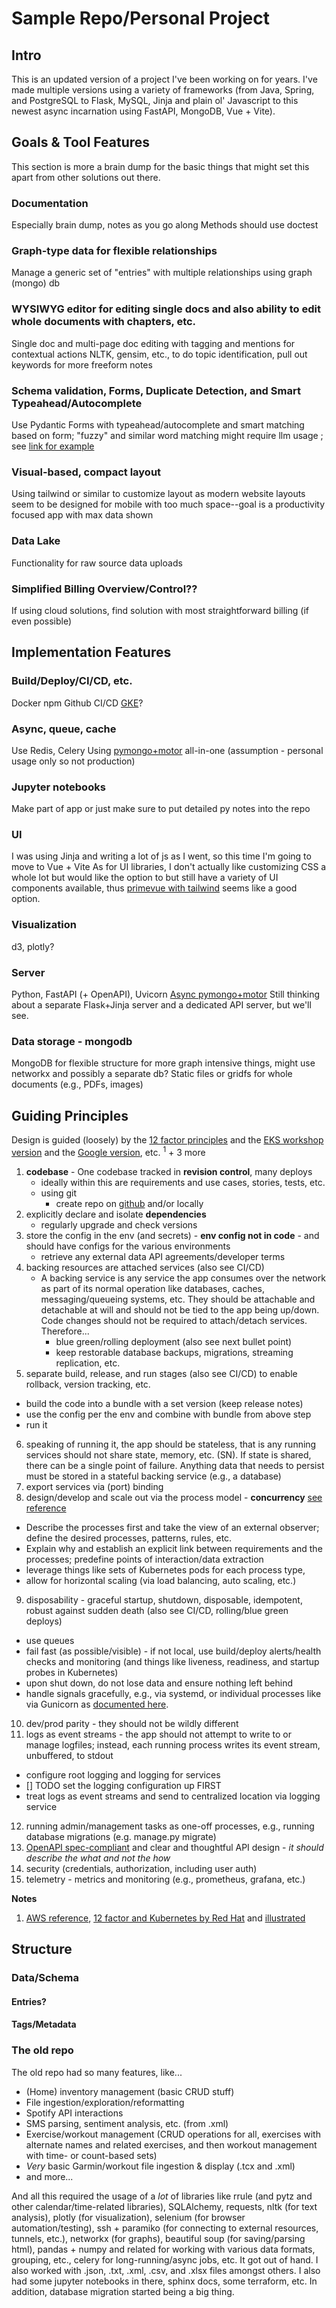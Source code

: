 # Sample Repo/Personal Project

## Intro
This is an updated version of a project I've been working on for years. I've made multiple versions using a variety of frameworks (from Java, Spring, and PostgreSQL to Flask, MySQL, Jinja and plain ol' Javascript to this newest async incarnation using FastAPI, MongoDB, Vue + Vite).

## Goals & Tool Features
This section is more a brain dump for the basic things that might set this apart from other solutions out there.

### Documentation
Especially brain dump, notes as you go along
Methods should use doctest

### Graph-type data for flexible relationships
Manage a generic set of "entries" with multiple relationships using graph (mongo) db

### WYSIWYG editor for editing single docs and also ability to edit whole documents with chapters, etc.
Single doc and multi-page doc editing with tagging and mentions for contextual actions
NLTK, gensim, etc., to do topic identification, pull out keywords for more freeform notes

### Schema validation, Forms, Duplicate Detection, and Smart Typeahead/Autocomplete
Use Pydantic
Forms with typeahead/autocomplete and smart matching based on form; "fuzzy" and similar word matching might require llm usage ; 
see [link for example](https://www.mongodb.com/developer/products/atlas/building-generative-ai-applications-vector-search-open-source-models/)

### Visual-based, compact layout
Using tailwind or similar to customize layout as modern website layouts seem to be designed for mobile with too much space--goal is a productivity focused app with max data shown

### Data Lake
Functionality for raw source data uploads

### Simplified Billing Overview/Control??
If using cloud solutions, find solution with most straightforward billing (if even possible)

## Implementation Features
### Build/Deploy/CI/CD, etc.
Docker
npm
Github CI/CD
[GKE](https://console.cloud.google.com/kubernetes)?

### Async, queue, cache
Use Redis, Celery
Using [pymongo+motor](https://www.mongodb.com/docs/languages/python/pymongo-driver/current/pymongo-to-async-guide/) all-in-one (assumption - personal usage only so not production) 

### Jupyter notebooks
Make part of app or just make sure to put detailed py notes into the repo

### UI
I was using Jinja and writing a lot of js as I went, so this time I'm going to move to Vue + Vite
As for UI libraries, I don't actually like customizing CSS a whole lot but would like the option to but still have a variety of UI components available, thus [primevue with tailwind](https://tailwind.primevue.org/b) seems like a good option.

### Visualization
d3, plotly?

### Server
Python, FastAPI (+ OpenAPI), Uvicorn
[Async pymongo+motor](https://www.mongodb.com/docs/languages/python/pymongo-driver/current/connect/mongoclient/)
Still thinking about a separate Flask+Jinja server and a dedicated API server, but we'll see.

### Data storage - mongodb
MongoDB for flexible structure 
for more graph intensive things, might use networkx and possibly a separate db?
Static files or gridfs for whole documents (e.g., PDFs, images)

## Guiding Principles

Design is guided (loosely) by the [12 factor principles](https://12factor.net/) and the [EKS workshop version](https://developers.eksworkshop.com/docs/introduction/python/refactoring/) and the [Google version](https://cloud.google.com/architecture/twelve-factor-app-development-on-gcp), etc. <sup>1</sup> + 3 more
1. **codebase** - One codebase tracked in **revision control**, many deploys
   - ideally within this are requirements and use cases, stories, tests, etc. 
   - using git
     - create repo on [github](https://www.atlassian.com/git/tutorials) and/or locally
2. explicitly declare and isolate **dependencies**
   - regularly upgrade and check versions
3. store the config in the env (and secrets) - **env config not in code** - and should have configs for the various environments
   - retrieve any external data API agreements/developer terms
4. backing resources are attached services (also see CI/CD)
   - A backing service is any service the app consumes over the network as part of its normal operation like databases, caches, messaging/queueing systems, etc. They should be attachable and detachable at will and should not be tied to the app being up/down. Code changes should not be required to attach/detach services. Therefore... 
     - blue green/rolling deployment (also see next bullet point)
     - keep restorable database backups, migrations, streaming replication, etc.
5. separate build, release, and run stages (also see CI/CD) to enable rollback, version tracking, etc.
  * build the code into a bundle with a set version (keep release notes)
  * use the config per the env and combine with bundle from above step 
  * run it
6. speaking of running it, the app should be stateless, that is any running services should not share state, memory, etc. (SN). If state is shared, there can be a single point of failure. Anything data that needs to persist must be stored in a stateful backing service (e.g., a database)
7. export services via (port) binding
8. design/develop and scale out via the process model - **concurrency**  [see reference](https://adam.herokuapp.com/past/2011/5/9/applying_the_unix_process_model_to_web_apps/)
  * Describe the processes first and take the view of an external observer; define the desired processes, patterns, rules, etc.
  * Explain why and establish an explicit link between requirements and the processes; predefine points of interaction/data extraction
  * leverage things like sets of Kubernetes pods for each process type, 
  * allow for horizontal scaling (via load balancing, auto scaling, etc.)
9. disposability - graceful startup, shutdown, disposable, idempotent, robust against sudden death (also see CI/CD, rolling/blue green deploys)
  * use queues
  * fail fast (as possible/visible) - if not local, use build/deploy alerts/health checks and monitoring (and things like liveness, readiness, and startup probes in Kubernetes)
  * upon shut down, do not lose data and ensure nothing left behind
  * handle signals gracefully, e.g., via systemd, or individual processes like via Gunicorn as [documented here](https://docs.gunicorn.org/en/stable/signals.html).
10. dev/prod parity - they should not be wildly different
11. logs as event streams - the app should not attempt to write to or manage logfiles; instead, each running process writes its event stream, unbuffered, to stdout
  * configure root logging and logging for services
  * [] TODO set the logging configuration up FIRST 
  * treat logs as event streams and send to centralized location via logging service
12. running admin/management tasks as one-off processes, e.g., running database migrations (e.g. manage.py migrate)
13. [OpenAPI spec-compliant](https://swagger.io/specification/) and clear and thoughtful API design - *it should describe the what and not the how*
14. security (credentials, authorization, including user auth)
15. telemetry - metrics and monitoring (e.g., prometheus, grafana, etc.)

**Notes**
1. [AWS reference](https://aws.amazon.com/blogs/compute/applying-the-twelve-factor-app-methodology-to-serverless-applications/),  [12 factor and Kubernetes by Red Hat](https://www.redhat.com/architect/12-factor-app-containers) and [illustrated](https://www.redhat.com/architect/12-factor-app)


## Structure
### Data/Schema
#### Entries?
#### Tags/Metadata

### The old repo
The old repo had so many features, like...
- (Home) inventory management (basic CRUD stuff)
- File ingestion/exploration/reformatting
- Spotify API interactions
- SMS parsing, sentiment analysis, etc. (from .xml)
- Exercise/workout management (CRUD operations for all, exercises with alternate names and related exercises, and then workout management with time- or count-based sets)
- *Very* basic Garmin/workout file ingestion & display (.tcx and .xml)
- and more...

And all this required the usage of a _lot_ of libraries like rrule (and pytz and other calendar/time-related libraries), SQLAlchemy, requests, nltk (for text analysis), plotly (for visualization), selenium (for browser automation/testing), ssh + paramiko (for connecting to external resources, tunnels, etc.), networkx (for graphs), beautiful soup (for saving/parsing html), pandas + numpy and related for working with various data formats, grouping, etc., celery for long-running/async jobs, etc. It got out of hand. I also worked with .json, .txt, .xml, .csv, and .xlsx files amongst others. I also had some jupyter notebooks in there, sphinx docs, some terraform, etc. In addition, database migration started being a big thing.
